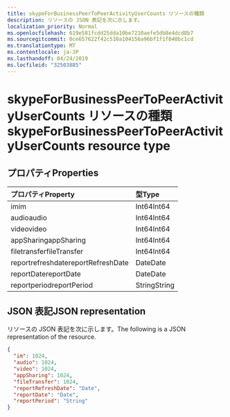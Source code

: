 ```yaml
---
title: skypeForBusinessPeerToPeerActivityUserCounts リソースの種類
description: リソースの JSON 表記を次に示します。
localization_priority: Normal
ms.openlocfilehash: 619e581fcdd25dda10be7210aefe5db8e4dcd8b7
ms.sourcegitcommit: 0ce657622f42c510a104156a96bf1f1f040bc1cd
ms.translationtype: MT
ms.contentlocale: ja-JP
ms.lasthandoff: 04/24/2019
ms.locfileid: "32503885"
---
```

# <a name="skypeforbusinesspeertopeeractivityusercounts-resource-type"></a><span data-ttu-id="1c215-103">skypeForBusinessPeerToPeerActivityUserCounts リソースの種類</span><span class="sxs-lookup"><span data-stu-id="1c215-103">skypeForBusinessPeerToPeerActivityUserCounts resource type</span></span>

## <a name="properties"></a><span data-ttu-id="1c215-104">プロパティ</span><span class="sxs-lookup"><span data-stu-id="1c215-104">Properties</span></span>

| <span data-ttu-id="1c215-105">プロパティ</span><span class="sxs-lookup"><span data-stu-id="1c215-105">Property</span></span>          | <span data-ttu-id="1c215-106">型</span><span class="sxs-lookup"><span data-stu-id="1c215-106">Type</span></span>   |
| :---------------- | :----- |
| <span data-ttu-id="1c215-107">im</span><span class="sxs-lookup"><span data-stu-id="1c215-107">im</span></span>                | <span data-ttu-id="1c215-108">Int64</span><span class="sxs-lookup"><span data-stu-id="1c215-108">Int64</span></span>  |
| <span data-ttu-id="1c215-109">audio</span><span class="sxs-lookup"><span data-stu-id="1c215-109">audio</span></span>             | <span data-ttu-id="1c215-110">Int64</span><span class="sxs-lookup"><span data-stu-id="1c215-110">Int64</span></span>  |
| <span data-ttu-id="1c215-111">video</span><span class="sxs-lookup"><span data-stu-id="1c215-111">video</span></span>             | <span data-ttu-id="1c215-112">Int64</span><span class="sxs-lookup"><span data-stu-id="1c215-112">Int64</span></span>  |
| <span data-ttu-id="1c215-113">appSharing</span><span class="sxs-lookup"><span data-stu-id="1c215-113">appSharing</span></span>        | <span data-ttu-id="1c215-114">Int64</span><span class="sxs-lookup"><span data-stu-id="1c215-114">Int64</span></span>  |
| <span data-ttu-id="1c215-115">filetransfer</span><span class="sxs-lookup"><span data-stu-id="1c215-115">fileTransfer</span></span>      | <span data-ttu-id="1c215-116">Int64</span><span class="sxs-lookup"><span data-stu-id="1c215-116">Int64</span></span>  |
| <span data-ttu-id="1c215-117">reportrefreshdate</span><span class="sxs-lookup"><span data-stu-id="1c215-117">reportRefreshDate</span></span> | <span data-ttu-id="1c215-118">Date</span><span class="sxs-lookup"><span data-stu-id="1c215-118">Date</span></span>   |
| <span data-ttu-id="1c215-119">reportDate</span><span class="sxs-lookup"><span data-stu-id="1c215-119">reportDate</span></span>        | <span data-ttu-id="1c215-120">Date</span><span class="sxs-lookup"><span data-stu-id="1c215-120">Date</span></span>   |
| <span data-ttu-id="1c215-121">reportperiod</span><span class="sxs-lookup"><span data-stu-id="1c215-121">reportPeriod</span></span>      | <span data-ttu-id="1c215-122">String</span><span class="sxs-lookup"><span data-stu-id="1c215-122">String</span></span> |

## <a name="json-representation"></a><span data-ttu-id="1c215-123">JSON 表記</span><span class="sxs-lookup"><span data-stu-id="1c215-123">JSON representation</span></span>

<span data-ttu-id="1c215-124">リソースの JSON 表記を次に示します。</span><span class="sxs-lookup"><span data-stu-id="1c215-124">The following is a JSON representation of the resource.</span></span>

<!-- {
  "blockType": "resource",
  "@odata.type": "microsoft.graph.skypeForBusinessPeerToPeerActivityUserCounts"
} -->

```json
{
  "im": 1024, 
  "audio": 1024, 
  "video": 1024, 
  "appSharing": 1024, 
  "fileTransfer": 1024, 
  "reportRefreshDate": "Date", 
  "reportDate": "Date", 
  "reportPeriod": "String"
}
```
